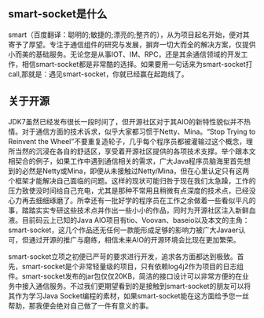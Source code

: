 ## smart-socket是什么
smart（百度翻译：聪明的;敏捷的;漂亮的;整齐的），从为项目起名开始，便对其寄予了厚望。专注于通信组件的研究与发展，摒弃一切大而全的解决方案，仅提供小而美的基础服务。无论您是从事IOT、IM、RPC，还是其余通信领域的开发工作，相信smart-socket都是非常酷的选择。如果要用一句话来为smart-socket打call,那就是：遇见smart-socket，你就已经赢在起跑线了。

## 关于开源
JDK7虽然已经发布很长一段时间了，但开源社区对于其AIO的新特性貌似并不热情。对于通信方面的技术诉求，似乎大家都习惯于Netty、Mina。“Stop Trying to Reinvent the Wheel”不要重复造轮子，几乎每个程序员都被灌输过这个概念，理所当然的沉浸在各自的舒适区，享受着开源社区提供的各项技术支撑。举个跟本文相契合的例子，如果工作中遇到通信相关的需求，广大Java程序员脑海里首先想到的必然是Netty或Mina，即便从未接触过Netty/Mina，但在心里认定只有这两个框架才能解决自己面临的问题。这样的现状可能归咎于现在我们太急躁，工作的压力致使没时间给自己充电，尤其是那种不常用且稍微有点深度的技术点，已经没心力再去细细琢磨了。所幸还有一批好学的程序员在工作之余做着一些看似平凡的事，踏踏实实专研这些技术点并作出一些小小的作品，同时为开源社区注入新鲜血液。目前码云上已知的Java AIO项目有tio、Voovan、baseio以及本文的主角：smart-socket，这几个作品还无任何一款能形成足够的影响力被广大Javaer认可，但通过开源的推广与磨练，相信未来AIO的开源环境会比现在更加繁荣。

smart-socket立项之初便已严苛的要求进行开发，追求各方面都达到极致。首先，smart-socket是个非常轻量级的项目，只有依赖log4j2作为项目的日志组件。smart-socket发布的jar包仅仅20KB，简洁的接口设计可以非常方便的在业务中接入通信服务。不过我们更期望看到的是接触到smart-socket的朋友可以将其作为学习Java Socket编程的素材，如果smart-socket能在这方面给予您一丝帮助，那我便会绝对自己做了一件有意义的事。
